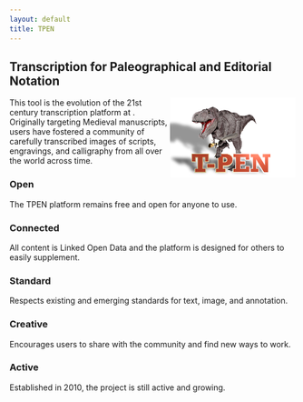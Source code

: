 ```yaml
---
layout: default
title: TPEN
---
```


<div class="alt-background"></div>

## Transcription for Paleographical and Editorial Notation

<img alt="old TPEN logo" src="/assets/img/tpen_clearShadowSmall.png" align="right">
This tool is the evolution of the 21st century transcription platform at <https://t-pen.org>.
Originally targeting Medieval manuscripts, users have fostered a community of carefully
transcribed images of scripts, engravings, and calligraphy from all over the world across time.

### Open

The TPEN platform remains free and open for anyone to use.

### Connected

All content is Linked Open Data and the platform is designed for others to easily supplement.

### Standard

Respects existing and emerging standards for text, image, and annotation.

### Creative

Encourages users to share with the community and find new ways to work.

### Active

Established in 2010, the project is still active and growing. 
